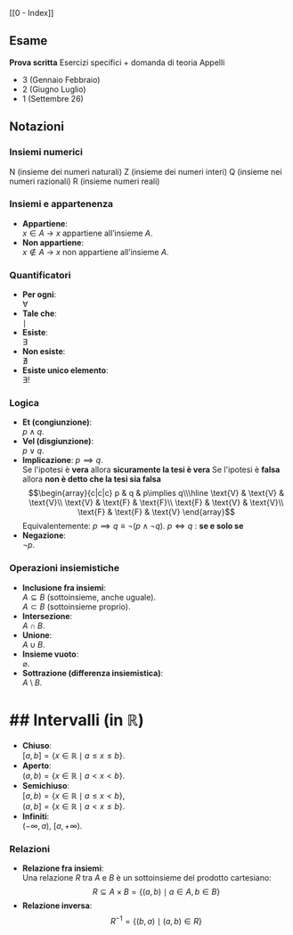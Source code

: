 [[0 - Index]]

## Esame
**Prova scritta** Esercizi specifici + domanda di teoria
Appelli
- 3 (Gennaio Febbraio)
- 2 (Giugno Luglio)
- 1 (Settembre 26)
## Notazioni
### Insiemi  numerici
N (insieme dei numeri naturali)
Z (insieme dei numeri interi)
Q (insieme nei numeri razionali)
R (insieme numeri reali)
### Insiemi e appartenenza
- **Appartiene**:  
  $x \in A$ → $x$ appartiene all’insieme $A$.  
- **Non appartiene**:  
  $x \notin A$ → $x$ non appartiene all’insieme $A$.  
### Quantificatori
- **Per ogni**:  
  $\forall$  
- **Tale che**:  
  $\mid$
- **Esiste**:  
  $\exists$
- **Non esiste**:  
  $\nexists$  
- **Esiste unico elemento**:  
  $\exists!$  
### Logica
- **Et (congiunzione)**:  
  $p \land q$.  
- **Vel (disgiunzione)**:  
  $p \lor q$.  
- **Implicazione**:    $p \implies q$.  
   Se l'ipotesi è **vera** allora **sicuramente la tesi è vera**
  Se l'ipotesi è **falsa** allora **non è detto che la tesi sia falsa**
$$\begin{array}{c|c|c} p & q & p\implies q\\\hline \text{V} & \text{V} & \text{V}\\ \text{V} & \text{F} & \text{F}\\ \text{F} & \text{V} & \text{V}\\ \text{F} & \text{F} & \text{V} \end{array}$$​    Equivalentemente: $p\implies q \equiv \lnot(p\land\lnot q)$.
   $p \iff q$ : **se e solo se**
-  **Negazione**:  
  $\lnot p$.  
### Operazioni insiemistiche
- **Inclusione fra insiemi**:  
  $A \subseteq B$ (sottoinsieme, anche uguale).  
  $A \subset B$ (sottoinsieme proprio).  
- **Intersezione**:  
  $A \cap B$.  
- **Unione**:  
  $A \cup B$.  
- **Insieme vuoto**:  
  $\varnothing$.  
- **Sottrazione (differenza insiemistica)**:  
  $A \setminus B$.  
# ## Intervalli (in $\mathbb{R}$)
- **Chiuso**:  
  $[a,b] = \{x \in \mathbb{R} \mid a \leq x \leq b\}$.  
- **Aperto**:  
  $(a,b) = \{x \in \mathbb{R} \mid a < x < b\}$.  
- **Semichiuso**:  
  $[a,b) = \{x \in \mathbb{R} \mid a \leq x < b\}$,  
  $(a,b] = \{x \in \mathbb{R} \mid a < x \leq b\}$.  
- **Infiniti**:  
  $(-\infty, a),\ [a, +\infty)$.  
### Relazioni
- **Relazione fra insiemi**:  
  Una relazione $R$ tra $A$ e $B$ è un sottoinsieme del prodotto cartesiano:  
$$
  R \subseteq A \times B = \{(a,b) \mid a \in A, b \in B\}
  $$
- **Relazione inversa**:    $$
  R^{-1} = \{(b,a) \mid (a,b) \in R\}
  $$  
